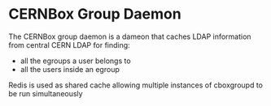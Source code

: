 # CERNBox Group Daemon

The CERNBox group daemon is a dameon that caches LDAP information from central
CERN LDAP for finding:

- all the egroups a user belongs to 
- all the users inside an egroup

Redis is used as shared cache allowing multiple instances of cboxgroupd to be
run simultaneously

